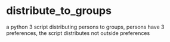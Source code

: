 distribute_to_groups
====================

a python 3 script distributing persons to groups, persons have 3 preferences, the script distributes  not outside preferences